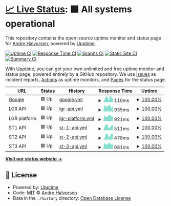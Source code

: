 # [📈 Live Status](https://demo.upptime.js.org): <!--live status--> **🟩 All systems operational**

This repository contains the open-source uptime monitor and status page for [Andre Halvorsen](https://demo.upptime.js.org), powered by [Upptime](https://github.com/upptime/upptime).

[![Uptime CI](https://github.com/Adathor/upptime/workflows/Uptime%20CI/badge.svg)](https://github.com/Adathor/upptime/actions?query=workflow%3A%22Uptime+CI%22)
[![Response Time CI](https://github.com/Adathor/upptime/workflows/Response%20Time%20CI/badge.svg)](https://github.com/Adathor/upptime/actions?query=workflow%3A%22Response+Time+CI%22)
[![Graphs CI](https://github.com/Adathor/upptime/workflows/Graphs%20CI/badge.svg)](https://github.com/Adathor/upptime/actions?query=workflow%3A%22Graphs+CI%22)
[![Static Site CI](https://github.com/Adathor/upptime/workflows/Static%20Site%20CI/badge.svg)](https://github.com/Adathor/upptime/actions?query=workflow%3A%22Static+Site+CI%22)
[![Summary CI](https://github.com/Adathor/upptime/workflows/Summary%20CI/badge.svg)](https://github.com/Adathor/upptime/actions?query=workflow%3A%22Summary+CI%22)

With [Upptime](https://upptime.js.org), you can get your own unlimited and free uptime monitor and status page, powered entirely by a GitHub repository. We use [Issues](https://github.com/Adathor/upptime/issues) as incident reports, [Actions](https://github.com/Adathor/upptime/actions) as uptime monitors, and [Pages](https://demo.upptime.js.org) for the status page.

<!--start: status pages-->
<!-- This summary is generated by Upptime (https://github.com/upptime/upptime) -->
<!-- Do not edit this manually, your changes will be overwritten -->
<!-- prettier-ignore -->
| URL | Status | History | Response Time | Uptime |
| --- | ------ | ------- | ------------- | ------ |
| <img alt="" src="https://favicons.githubusercontent.com/www.google.com" height="13"> [Google](https://www.google.com) | 🟩 Up | [google.yml](https://github.com/apinter/furry-octo-engine/commits/HEAD/history/google.yml) | <details><summary><img alt="Response time graph" src="./graphs/google/response-time-week.png" height="20"> 110ms</summary><br><a href="https://apinter.github.io/furry-octo-engine/history/google"><img alt="Response time 144" src="https://img.shields.io/endpoint?url=https%3A%2F%2Fraw.githubusercontent.com%2Fapinter%2Ffurry-octo-engine%2FHEAD%2Fapi%2Fgoogle%2Fresponse-time.json"></a><br><a href="https://apinter.github.io/furry-octo-engine/history/google"><img alt="24-hour response time 106" src="https://img.shields.io/endpoint?url=https%3A%2F%2Fraw.githubusercontent.com%2Fapinter%2Ffurry-octo-engine%2FHEAD%2Fapi%2Fgoogle%2Fresponse-time-day.json"></a><br><a href="https://apinter.github.io/furry-octo-engine/history/google"><img alt="7-day response time 110" src="https://img.shields.io/endpoint?url=https%3A%2F%2Fraw.githubusercontent.com%2Fapinter%2Ffurry-octo-engine%2FHEAD%2Fapi%2Fgoogle%2Fresponse-time-week.json"></a><br><a href="https://apinter.github.io/furry-octo-engine/history/google"><img alt="30-day response time 122" src="https://img.shields.io/endpoint?url=https%3A%2F%2Fraw.githubusercontent.com%2Fapinter%2Ffurry-octo-engine%2FHEAD%2Fapi%2Fgoogle%2Fresponse-time-month.json"></a><br><a href="https://apinter.github.io/furry-octo-engine/history/google"><img alt="1-year response time 144" src="https://img.shields.io/endpoint?url=https%3A%2F%2Fraw.githubusercontent.com%2Fapinter%2Ffurry-octo-engine%2FHEAD%2Fapi%2Fgoogle%2Fresponse-time-year.json"></a></details> | <details><summary><a href="https://apinter.github.io/furry-octo-engine/history/google">100.00%</a></summary><a href="https://apinter.github.io/furry-octo-engine/history/google"><img alt="All-time uptime 100.00%" src="https://img.shields.io/endpoint?url=https%3A%2F%2Fraw.githubusercontent.com%2Fapinter%2Ffurry-octo-engine%2FHEAD%2Fapi%2Fgoogle%2Fuptime.json"></a><br><a href="https://apinter.github.io/furry-octo-engine/history/google"><img alt="24-hour uptime 100.00%" src="https://img.shields.io/endpoint?url=https%3A%2F%2Fraw.githubusercontent.com%2Fapinter%2Ffurry-octo-engine%2FHEAD%2Fapi%2Fgoogle%2Fuptime-day.json"></a><br><a href="https://apinter.github.io/furry-octo-engine/history/google"><img alt="7-day uptime 100.00%" src="https://img.shields.io/endpoint?url=https%3A%2F%2Fraw.githubusercontent.com%2Fapinter%2Ffurry-octo-engine%2FHEAD%2Fapi%2Fgoogle%2Fuptime-week.json"></a><br><a href="https://apinter.github.io/furry-octo-engine/history/google"><img alt="30-day uptime 100.00%" src="https://img.shields.io/endpoint?url=https%3A%2F%2Fraw.githubusercontent.com%2Fapinter%2Ffurry-octo-engine%2FHEAD%2Fapi%2Fgoogle%2Fuptime-month.json"></a><br><a href="https://apinter.github.io/furry-octo-engine/history/google"><img alt="1-year uptime 100.00%" src="https://img.shields.io/endpoint?url=https%3A%2F%2Fraw.githubusercontent.com%2Fapinter%2Ffurry-octo-engine%2FHEAD%2Fapi%2Fgoogle%2Fuptime-year.json"></a></details>
| <img alt="" src="https://favicons.githubusercontent.com/null" height="13"> LGR API | 🟩 Up | [lgr-api.yml](https://github.com/apinter/furry-octo-engine/commits/HEAD/history/lgr-api.yml) | <details><summary><img alt="Response time graph" src="./graphs/lgr-api/response-time-week.png" height="20"> 935ms</summary><br><a href="https://apinter.github.io/furry-octo-engine/history/lgr-api"><img alt="Response time 991" src="https://img.shields.io/endpoint?url=https%3A%2F%2Fraw.githubusercontent.com%2Fapinter%2Ffurry-octo-engine%2FHEAD%2Fapi%2Flgr-api%2Fresponse-time.json"></a><br><a href="https://apinter.github.io/furry-octo-engine/history/lgr-api"><img alt="24-hour response time 872" src="https://img.shields.io/endpoint?url=https%3A%2F%2Fraw.githubusercontent.com%2Fapinter%2Ffurry-octo-engine%2FHEAD%2Fapi%2Flgr-api%2Fresponse-time-day.json"></a><br><a href="https://apinter.github.io/furry-octo-engine/history/lgr-api"><img alt="7-day response time 935" src="https://img.shields.io/endpoint?url=https%3A%2F%2Fraw.githubusercontent.com%2Fapinter%2Ffurry-octo-engine%2FHEAD%2Fapi%2Flgr-api%2Fresponse-time-week.json"></a><br><a href="https://apinter.github.io/furry-octo-engine/history/lgr-api"><img alt="30-day response time 995" src="https://img.shields.io/endpoint?url=https%3A%2F%2Fraw.githubusercontent.com%2Fapinter%2Ffurry-octo-engine%2FHEAD%2Fapi%2Flgr-api%2Fresponse-time-month.json"></a><br><a href="https://apinter.github.io/furry-octo-engine/history/lgr-api"><img alt="1-year response time 991" src="https://img.shields.io/endpoint?url=https%3A%2F%2Fraw.githubusercontent.com%2Fapinter%2Ffurry-octo-engine%2FHEAD%2Fapi%2Flgr-api%2Fresponse-time-year.json"></a></details> | <details><summary><a href="https://apinter.github.io/furry-octo-engine/history/lgr-api">100.00%</a></summary><a href="https://apinter.github.io/furry-octo-engine/history/lgr-api"><img alt="All-time uptime 99.91%" src="https://img.shields.io/endpoint?url=https%3A%2F%2Fraw.githubusercontent.com%2Fapinter%2Ffurry-octo-engine%2FHEAD%2Fapi%2Flgr-api%2Fuptime.json"></a><br><a href="https://apinter.github.io/furry-octo-engine/history/lgr-api"><img alt="24-hour uptime 100.00%" src="https://img.shields.io/endpoint?url=https%3A%2F%2Fraw.githubusercontent.com%2Fapinter%2Ffurry-octo-engine%2FHEAD%2Fapi%2Flgr-api%2Fuptime-day.json"></a><br><a href="https://apinter.github.io/furry-octo-engine/history/lgr-api"><img alt="7-day uptime 100.00%" src="https://img.shields.io/endpoint?url=https%3A%2F%2Fraw.githubusercontent.com%2Fapinter%2Ffurry-octo-engine%2FHEAD%2Fapi%2Flgr-api%2Fuptime-week.json"></a><br><a href="https://apinter.github.io/furry-octo-engine/history/lgr-api"><img alt="30-day uptime 99.78%" src="https://img.shields.io/endpoint?url=https%3A%2F%2Fraw.githubusercontent.com%2Fapinter%2Ffurry-octo-engine%2FHEAD%2Fapi%2Flgr-api%2Fuptime-month.json"></a><br><a href="https://apinter.github.io/furry-octo-engine/history/lgr-api"><img alt="1-year uptime 99.91%" src="https://img.shields.io/endpoint?url=https%3A%2F%2Fraw.githubusercontent.com%2Fapinter%2Ffurry-octo-engine%2FHEAD%2Fapi%2Flgr-api%2Fuptime-year.json"></a></details>
| <img alt="" src="https://favicons.githubusercontent.com/null" height="13"> LGR platform | 🟩 Up | [lgr-platform.yml](https://github.com/apinter/furry-octo-engine/commits/HEAD/history/lgr-platform.yml) | <details><summary><img alt="Response time graph" src="./graphs/lgr-platform/response-time-week.png" height="20"> 921ms</summary><br><a href="https://apinter.github.io/furry-octo-engine/history/lgr-platform"><img alt="Response time 956" src="https://img.shields.io/endpoint?url=https%3A%2F%2Fraw.githubusercontent.com%2Fapinter%2Ffurry-octo-engine%2FHEAD%2Fapi%2Flgr-platform%2Fresponse-time.json"></a><br><a href="https://apinter.github.io/furry-octo-engine/history/lgr-platform"><img alt="24-hour response time 830" src="https://img.shields.io/endpoint?url=https%3A%2F%2Fraw.githubusercontent.com%2Fapinter%2Ffurry-octo-engine%2FHEAD%2Fapi%2Flgr-platform%2Fresponse-time-day.json"></a><br><a href="https://apinter.github.io/furry-octo-engine/history/lgr-platform"><img alt="7-day response time 921" src="https://img.shields.io/endpoint?url=https%3A%2F%2Fraw.githubusercontent.com%2Fapinter%2Ffurry-octo-engine%2FHEAD%2Fapi%2Flgr-platform%2Fresponse-time-week.json"></a><br><a href="https://apinter.github.io/furry-octo-engine/history/lgr-platform"><img alt="30-day response time 966" src="https://img.shields.io/endpoint?url=https%3A%2F%2Fraw.githubusercontent.com%2Fapinter%2Ffurry-octo-engine%2FHEAD%2Fapi%2Flgr-platform%2Fresponse-time-month.json"></a><br><a href="https://apinter.github.io/furry-octo-engine/history/lgr-platform"><img alt="1-year response time 956" src="https://img.shields.io/endpoint?url=https%3A%2F%2Fraw.githubusercontent.com%2Fapinter%2Ffurry-octo-engine%2FHEAD%2Fapi%2Flgr-platform%2Fresponse-time-year.json"></a></details> | <details><summary><a href="https://apinter.github.io/furry-octo-engine/history/lgr-platform">100.00%</a></summary><a href="https://apinter.github.io/furry-octo-engine/history/lgr-platform"><img alt="All-time uptime 99.93%" src="https://img.shields.io/endpoint?url=https%3A%2F%2Fraw.githubusercontent.com%2Fapinter%2Ffurry-octo-engine%2FHEAD%2Fapi%2Flgr-platform%2Fuptime.json"></a><br><a href="https://apinter.github.io/furry-octo-engine/history/lgr-platform"><img alt="24-hour uptime 100.00%" src="https://img.shields.io/endpoint?url=https%3A%2F%2Fraw.githubusercontent.com%2Fapinter%2Ffurry-octo-engine%2FHEAD%2Fapi%2Flgr-platform%2Fuptime-day.json"></a><br><a href="https://apinter.github.io/furry-octo-engine/history/lgr-platform"><img alt="7-day uptime 100.00%" src="https://img.shields.io/endpoint?url=https%3A%2F%2Fraw.githubusercontent.com%2Fapinter%2Ffurry-octo-engine%2FHEAD%2Fapi%2Flgr-platform%2Fuptime-week.json"></a><br><a href="https://apinter.github.io/furry-octo-engine/history/lgr-platform"><img alt="30-day uptime 99.78%" src="https://img.shields.io/endpoint?url=https%3A%2F%2Fraw.githubusercontent.com%2Fapinter%2Ffurry-octo-engine%2FHEAD%2Fapi%2Flgr-platform%2Fuptime-month.json"></a><br><a href="https://apinter.github.io/furry-octo-engine/history/lgr-platform"><img alt="1-year uptime 99.93%" src="https://img.shields.io/endpoint?url=https%3A%2F%2Fraw.githubusercontent.com%2Fapinter%2Ffurry-octo-engine%2FHEAD%2Fapi%2Flgr-platform%2Fuptime-year.json"></a></details>
| <img alt="" src="https://favicons.githubusercontent.com/null" height="13"> ST1 API | 🟩 Up | [st-1-api.yml](https://github.com/apinter/furry-octo-engine/commits/HEAD/history/st-1-api.yml) | <details><summary><img alt="Response time graph" src="./graphs/st-1-api/response-time-week.png" height="20"> 511ms</summary><br><a href="https://apinter.github.io/furry-octo-engine/history/st-1-api"><img alt="Response time 489" src="https://img.shields.io/endpoint?url=https%3A%2F%2Fraw.githubusercontent.com%2Fapinter%2Ffurry-octo-engine%2FHEAD%2Fapi%2Fst-1-api%2Fresponse-time.json"></a><br><a href="https://apinter.github.io/furry-octo-engine/history/st-1-api"><img alt="24-hour response time 612" src="https://img.shields.io/endpoint?url=https%3A%2F%2Fraw.githubusercontent.com%2Fapinter%2Ffurry-octo-engine%2FHEAD%2Fapi%2Fst-1-api%2Fresponse-time-day.json"></a><br><a href="https://apinter.github.io/furry-octo-engine/history/st-1-api"><img alt="7-day response time 511" src="https://img.shields.io/endpoint?url=https%3A%2F%2Fraw.githubusercontent.com%2Fapinter%2Ffurry-octo-engine%2FHEAD%2Fapi%2Fst-1-api%2Fresponse-time-week.json"></a><br><a href="https://apinter.github.io/furry-octo-engine/history/st-1-api"><img alt="30-day response time 481" src="https://img.shields.io/endpoint?url=https%3A%2F%2Fraw.githubusercontent.com%2Fapinter%2Ffurry-octo-engine%2FHEAD%2Fapi%2Fst-1-api%2Fresponse-time-month.json"></a><br><a href="https://apinter.github.io/furry-octo-engine/history/st-1-api"><img alt="1-year response time 489" src="https://img.shields.io/endpoint?url=https%3A%2F%2Fraw.githubusercontent.com%2Fapinter%2Ffurry-octo-engine%2FHEAD%2Fapi%2Fst-1-api%2Fresponse-time-year.json"></a></details> | <details><summary><a href="https://apinter.github.io/furry-octo-engine/history/st-1-api">100.00%</a></summary><a href="https://apinter.github.io/furry-octo-engine/history/st-1-api"><img alt="All-time uptime 100.00%" src="https://img.shields.io/endpoint?url=https%3A%2F%2Fraw.githubusercontent.com%2Fapinter%2Ffurry-octo-engine%2FHEAD%2Fapi%2Fst-1-api%2Fuptime.json"></a><br><a href="https://apinter.github.io/furry-octo-engine/history/st-1-api"><img alt="24-hour uptime 100.00%" src="https://img.shields.io/endpoint?url=https%3A%2F%2Fraw.githubusercontent.com%2Fapinter%2Ffurry-octo-engine%2FHEAD%2Fapi%2Fst-1-api%2Fuptime-day.json"></a><br><a href="https://apinter.github.io/furry-octo-engine/history/st-1-api"><img alt="7-day uptime 100.00%" src="https://img.shields.io/endpoint?url=https%3A%2F%2Fraw.githubusercontent.com%2Fapinter%2Ffurry-octo-engine%2FHEAD%2Fapi%2Fst-1-api%2Fuptime-week.json"></a><br><a href="https://apinter.github.io/furry-octo-engine/history/st-1-api"><img alt="30-day uptime 100.00%" src="https://img.shields.io/endpoint?url=https%3A%2F%2Fraw.githubusercontent.com%2Fapinter%2Ffurry-octo-engine%2FHEAD%2Fapi%2Fst-1-api%2Fuptime-month.json"></a><br><a href="https://apinter.github.io/furry-octo-engine/history/st-1-api"><img alt="1-year uptime 100.00%" src="https://img.shields.io/endpoint?url=https%3A%2F%2Fraw.githubusercontent.com%2Fapinter%2Ffurry-octo-engine%2FHEAD%2Fapi%2Fst-1-api%2Fuptime-year.json"></a></details>
| <img alt="" src="https://favicons.githubusercontent.com/null" height="13"> ST2 API | 🟩 Up | [st-2-api.yml](https://github.com/apinter/furry-octo-engine/commits/HEAD/history/st-2-api.yml) | <details><summary><img alt="Response time graph" src="./graphs/st-2-api/response-time-week.png" height="20"> 478ms</summary><br><a href="https://apinter.github.io/furry-octo-engine/history/st-2-api"><img alt="Response time 455" src="https://img.shields.io/endpoint?url=https%3A%2F%2Fraw.githubusercontent.com%2Fapinter%2Ffurry-octo-engine%2FHEAD%2Fapi%2Fst-2-api%2Fresponse-time.json"></a><br><a href="https://apinter.github.io/furry-octo-engine/history/st-2-api"><img alt="24-hour response time 562" src="https://img.shields.io/endpoint?url=https%3A%2F%2Fraw.githubusercontent.com%2Fapinter%2Ffurry-octo-engine%2FHEAD%2Fapi%2Fst-2-api%2Fresponse-time-day.json"></a><br><a href="https://apinter.github.io/furry-octo-engine/history/st-2-api"><img alt="7-day response time 478" src="https://img.shields.io/endpoint?url=https%3A%2F%2Fraw.githubusercontent.com%2Fapinter%2Ffurry-octo-engine%2FHEAD%2Fapi%2Fst-2-api%2Fresponse-time-week.json"></a><br><a href="https://apinter.github.io/furry-octo-engine/history/st-2-api"><img alt="30-day response time 417" src="https://img.shields.io/endpoint?url=https%3A%2F%2Fraw.githubusercontent.com%2Fapinter%2Ffurry-octo-engine%2FHEAD%2Fapi%2Fst-2-api%2Fresponse-time-month.json"></a><br><a href="https://apinter.github.io/furry-octo-engine/history/st-2-api"><img alt="1-year response time 455" src="https://img.shields.io/endpoint?url=https%3A%2F%2Fraw.githubusercontent.com%2Fapinter%2Ffurry-octo-engine%2FHEAD%2Fapi%2Fst-2-api%2Fresponse-time-year.json"></a></details> | <details><summary><a href="https://apinter.github.io/furry-octo-engine/history/st-2-api">100.00%</a></summary><a href="https://apinter.github.io/furry-octo-engine/history/st-2-api"><img alt="All-time uptime 100.00%" src="https://img.shields.io/endpoint?url=https%3A%2F%2Fraw.githubusercontent.com%2Fapinter%2Ffurry-octo-engine%2FHEAD%2Fapi%2Fst-2-api%2Fuptime.json"></a><br><a href="https://apinter.github.io/furry-octo-engine/history/st-2-api"><img alt="24-hour uptime 100.00%" src="https://img.shields.io/endpoint?url=https%3A%2F%2Fraw.githubusercontent.com%2Fapinter%2Ffurry-octo-engine%2FHEAD%2Fapi%2Fst-2-api%2Fuptime-day.json"></a><br><a href="https://apinter.github.io/furry-octo-engine/history/st-2-api"><img alt="7-day uptime 100.00%" src="https://img.shields.io/endpoint?url=https%3A%2F%2Fraw.githubusercontent.com%2Fapinter%2Ffurry-octo-engine%2FHEAD%2Fapi%2Fst-2-api%2Fuptime-week.json"></a><br><a href="https://apinter.github.io/furry-octo-engine/history/st-2-api"><img alt="30-day uptime 100.00%" src="https://img.shields.io/endpoint?url=https%3A%2F%2Fraw.githubusercontent.com%2Fapinter%2Ffurry-octo-engine%2FHEAD%2Fapi%2Fst-2-api%2Fuptime-month.json"></a><br><a href="https://apinter.github.io/furry-octo-engine/history/st-2-api"><img alt="1-year uptime 100.00%" src="https://img.shields.io/endpoint?url=https%3A%2F%2Fraw.githubusercontent.com%2Fapinter%2Ffurry-octo-engine%2FHEAD%2Fapi%2Fst-2-api%2Fuptime-year.json"></a></details>
| <img alt="" src="https://favicons.githubusercontent.com/null" height="13"> ST3 API | 🟩 Up | [st-3-api.yml](https://github.com/apinter/furry-octo-engine/commits/HEAD/history/st-3-api.yml) | <details><summary><img alt="Response time graph" src="./graphs/st-3-api/response-time-week.png" height="20"> 681ms</summary><br><a href="https://apinter.github.io/furry-octo-engine/history/st-3-api"><img alt="Response time 1350" src="https://img.shields.io/endpoint?url=https%3A%2F%2Fraw.githubusercontent.com%2Fapinter%2Ffurry-octo-engine%2FHEAD%2Fapi%2Fst-3-api%2Fresponse-time.json"></a><br><a href="https://apinter.github.io/furry-octo-engine/history/st-3-api"><img alt="24-hour response time 648" src="https://img.shields.io/endpoint?url=https%3A%2F%2Fraw.githubusercontent.com%2Fapinter%2Ffurry-octo-engine%2FHEAD%2Fapi%2Fst-3-api%2Fresponse-time-day.json"></a><br><a href="https://apinter.github.io/furry-octo-engine/history/st-3-api"><img alt="7-day response time 681" src="https://img.shields.io/endpoint?url=https%3A%2F%2Fraw.githubusercontent.com%2Fapinter%2Ffurry-octo-engine%2FHEAD%2Fapi%2Fst-3-api%2Fresponse-time-week.json"></a><br><a href="https://apinter.github.io/furry-octo-engine/history/st-3-api"><img alt="30-day response time 693" src="https://img.shields.io/endpoint?url=https%3A%2F%2Fraw.githubusercontent.com%2Fapinter%2Ffurry-octo-engine%2FHEAD%2Fapi%2Fst-3-api%2Fresponse-time-month.json"></a><br><a href="https://apinter.github.io/furry-octo-engine/history/st-3-api"><img alt="1-year response time 1350" src="https://img.shields.io/endpoint?url=https%3A%2F%2Fraw.githubusercontent.com%2Fapinter%2Ffurry-octo-engine%2FHEAD%2Fapi%2Fst-3-api%2Fresponse-time-year.json"></a></details> | <details><summary><a href="https://apinter.github.io/furry-octo-engine/history/st-3-api">100.00%</a></summary><a href="https://apinter.github.io/furry-octo-engine/history/st-3-api"><img alt="All-time uptime 96.81%" src="https://img.shields.io/endpoint?url=https%3A%2F%2Fraw.githubusercontent.com%2Fapinter%2Ffurry-octo-engine%2FHEAD%2Fapi%2Fst-3-api%2Fuptime.json"></a><br><a href="https://apinter.github.io/furry-octo-engine/history/st-3-api"><img alt="24-hour uptime 100.00%" src="https://img.shields.io/endpoint?url=https%3A%2F%2Fraw.githubusercontent.com%2Fapinter%2Ffurry-octo-engine%2FHEAD%2Fapi%2Fst-3-api%2Fuptime-day.json"></a><br><a href="https://apinter.github.io/furry-octo-engine/history/st-3-api"><img alt="7-day uptime 100.00%" src="https://img.shields.io/endpoint?url=https%3A%2F%2Fraw.githubusercontent.com%2Fapinter%2Ffurry-octo-engine%2FHEAD%2Fapi%2Fst-3-api%2Fuptime-week.json"></a><br><a href="https://apinter.github.io/furry-octo-engine/history/st-3-api"><img alt="30-day uptime 100.00%" src="https://img.shields.io/endpoint?url=https%3A%2F%2Fraw.githubusercontent.com%2Fapinter%2Ffurry-octo-engine%2FHEAD%2Fapi%2Fst-3-api%2Fuptime-month.json"></a><br><a href="https://apinter.github.io/furry-octo-engine/history/st-3-api"><img alt="1-year uptime 96.81%" src="https://img.shields.io/endpoint?url=https%3A%2F%2Fraw.githubusercontent.com%2Fapinter%2Ffurry-octo-engine%2FHEAD%2Fapi%2Fst-3-api%2Fuptime-year.json"></a></details>

<!--end: status pages-->

[**Visit our status website →**](https://demo.upptime.js.org)

## 📄 License

- Powered by: [Upptime](https://github.com/upptime/upptime)
- Code: [MIT](./LICENSE) © [Andre Halvorsen](https://demo.upptime.js.org)
- Data in the `./history` directory: [Open Database License](https://opendatacommons.org/licenses/odbl/1-0/)
